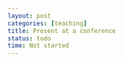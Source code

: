 ```yaml
---
layout: post
categories: [teaching]
title: Present at a conference
status: todo
time: Not started
---
```

